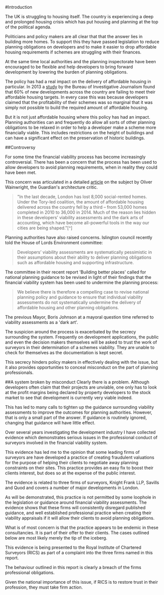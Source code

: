 #Introduction

The UK is struggling to housing itself. The country is experiencing a deep and prolonged housing crisis which has put housing and planning at the top of the political agenda. 

Politicians and policy makers are all clear that that the answer lies in building more homes. To support this they have passed legislation to reduce planning obligations on developers and to make it easier to drop affordable housing requirements if schemes are struggling with their finances.

At the same time local authorities and the planning inspectorate have been encouraged to be flexible and help developers to bring forward development by lowering the burden of planning obligations. 

The policy has had a real impact on the delivery of affordable housing in particular. In 2013 a [study](https://www.thebureauinvestigates.com/2013/09/18/thousands-of-affordable-homes-axed/) by the Bureau of Investigative Journalism found that 60% of new developments across the country are failing to meet their affordable housing targets. In every case this was because developers claimed that the profitability of their schemes was so marginal that it was simply not possible to build the required amount of affordable housing.

But it is not just affordable housing where this policy has had an impact. Planning authorities can and frequently do allow all sorts of other planning obligations to be relaxed in order to help a developer make a scheme more financially viable. This includes restrictions on the height of buildings and can have a significant effect on the preservation of historic buildings.

##Controversy

For some time the financial viability process has become increasingly controversial. There has been a concern that the process has been used to allow developers to avoid planning requirements, when in reality they could have been met. 

This concern was articulated in a detailed [article]( https://www.theguardian.com/cities/2015/jun/25/london-developers-viability-planning-affordable-social-housing-regeneration-oliver-wainwright) on the subject by Oliver Wainwright, the Guardian's architecture critic. 

>"In the last decade, London has lost 8,000 social-rented homes. Under the Tory-led coalition, the amount of affordable housing delivered across the country fell by a third – from 53,000 homes completed in 2010 to 36,000 in 2014. Much of the reason lies hidden in these developers’ viability assessments and the dark arts of accounting, which have become all-powerful tools in the way our cities are being shaped."[^]

Planning authorities have also raised concerns. Islington council recently told the House of Lords Environment committee:

>Developers’ viability assessments are systematically pessimistic in their assumptions about
their ability to deliver planning obligations such as affordable housing and
supporting infrastructure.

The committee in their recent report 'Building better places' called for national planning guidance to be revised in light of their findings that the financial viability system has been used to undermine the planning process: 

>We believe there is therefore a compelling case to revise national planning policy and guidance to ensure that individual viability assessments do not systematically undermine the delivery of affordable housing and other planning obligations.

The previous Mayor, Boris Johnson at a mayoral question time referred to viability assessments as a 'dark art'. 

The suspicion around the process is exacerbated by the secrecy surrounding the system. Frequently on development applications, the public and even the decision makers themselves will be asked to trust the work of surveyors in their determination of a schemes viability. They are unable to check for themselves as the documentation is kept secret. 

This secrecy hinders policy makers in effectively dealing with the issue, but it also provides opportunities to conceal misconduct on the part of planning professionals. 

##A system broken by misconduct
Clearly there is a problem. Although developers often claim that their projects are unviable, one only has to look at the profit margins being declared by property developers to the stock market to see that development is currently very viable indeed.

This has led to many calls to tighten up the guidance surrounding viability assessments to improve the outcomes for planning authorities. However, that is only a small part of the answer. If guidance is routinely ignored, changing that guidance will have little effect. 

Over several years investigating the development industry I have collected evidence which demonstrates serious issues in the professional conduct of surveyors involved in the financial viability system.  

This evidence has led me to the opinion that some leading firms of surveyors are have developed a practice of creating fraudulent valuations for the purpose of helping their clients to negotiate away planning constraints on their sites. This practice provides an easy fix to boost their clients interest, but does so at the expense of the public interest. 

The evidence is related to three firms of surveyors, Knight Frank LLP, Savills and Quod and covers a number of major developments in London. 

As will be demonstrated, this practice is not permitted by some loophole in the legislation or guidance around financial viability assessments. The evidence shows that these firms will consistently disregard published guidance, and well established professional practice when creating their viability appraisals if it will allow their clients to avoid planning obligations. 

What is of most concern is that the practice appears to be endemic in these consultancies. It is part of their offer to their clients. The cases outlined below are most likely merely the tip of the iceberg. 

This evidence is being presented to the Royal Institute of Chartered Surveyors (RICS) as part of a complaint into the three firms named in this report. 

The behaviour outlined in this report is clearly a breach of the firms professional obligations.

Given the national importance of this issue, if RICS is to restore trust in their profession, they must take firm action.